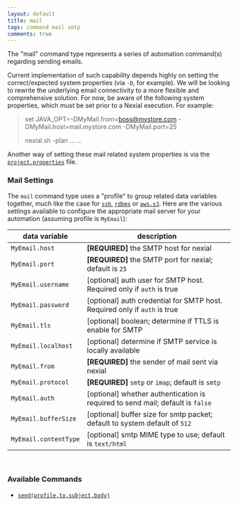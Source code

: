 ```yaml
---
layout: default
title: mail
tags: command mail smtp
comments: true
---
```



The "mail" command type represents a series of automation command(s) regarding sending emails.

Current implementation of such capability depends highly on setting the correct/expected system properties (via `-D`, 
for example).  We will be looking to rewrite the underlying email connectivity to a more flexible and comprehensive 
solution.  For now, be aware of the following system properties, which must be set prior to a Nexial execution.  For 
example:

> set JAVA_OPT=-DMyMail.from=boss@mystore.com -DMyMail.host=mail.mystore.com -DMyMail.port=25
> 
> nexial.sh -plan ... ...

Another way of setting these mail related system properties is via the 
[`project.properties`](../../userguide/UnderstandingProjectStructure#project.properties) file.

### Mail Settings
The `mail` command type uses a "profile" to group related data variables together, much like the case for 
[`ssh`](../ssh/index#connection-setup), [`rdbms`](../rdbms/index#database-connection-setup) or 
[`aws.s3`](../aws.s3/index#connection-setup). Here are the various settings available to configure the appropriate 
mail server for your automation (assuming profile is `MyEmail`):

| data variable         | description                                                                    |
| --------------------- | ------------------------------------------------------------------------------ |
| `MyEmail.host`        | **[REQUIRED]** the SMTP host for nexial                                        |
| `MyEmail.port`        | **[REQUIRED]** the SMTP port for nexial; default is `25`                       |
| `MyEmail.username`    | [optional] auth user for SMTP host. Required only if `auth` is true            |
| `MyEmail.password`    | [optional] auth credential for SMTP host. Required only if `auth` is true      |
| `MyEmail.tls`         | [optional] boolean; determine if TTLS is enable for SMTP                       |
| `MyEmail.localhost`   | [optional] determine if SMTP service is locally available                      |
| `MyEmail.from`        | **[REQUIRED]** the sender of mail sent via nexial                              |
| `MyEmail.protocol`    | **[REQUIRED]** `smtp` or `imap`; default is `smtp`                             |
| `MyEmail.auth`        | [optional] whether authentication is required to send mail; default is `false` |
| `MyEmail.bufferSize`  | [optional] buffer size for smtp packet; default to system default of `512`     |
| `MyEmail.contentType` | [optional] smtp MIME type to use; default is `text/html`                       |

<br/>

### Available Commands
- [`send(profile,to,subject,body)`](send(profile,to,subject,body))
